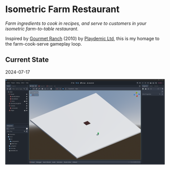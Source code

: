 # Isometric Farm Restaurant

_Farm ingredients to cook in recipes, and serve to customers in your isometric farm-to-table restaurant._

Inspired by [Gourmet Ranch](https://www.mobygames.com/game/189229/gourmet-ranch/) (2010) by [Playdemic Ltd](https://www.ea.com/en-gb/ea-studios/playdemic), this is my homage to the farm-cook-serve gameplay loop.

## Current State

2024-07-17

![Isometric camera angle directed at a green capsule on a white ground with a brown farm tile](https://github.com/georgiabains/isometric-farm-game/blob/main/_progress/20240717-isometric-camera-with-brown-tile-and-green-bean.png?raw=true)

